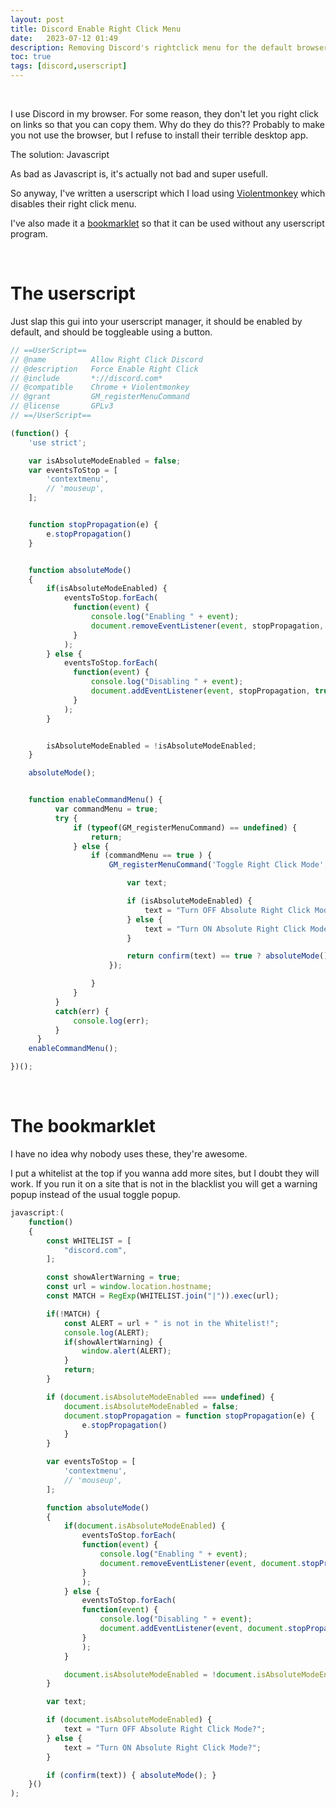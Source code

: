 ```yaml
---
layout: post
title: Discord Enable Right Click Menu
date:   2023-07-12 01:49
description: Removing Discord's rightclick menu for the default browser one
toc: true
tags: [discord,userscript]
---
```


<br>

I use Discord in my browser. For some reason, they don't let you right click on links so that you can copy them. Why do they do this?? Probably to make you not use the browser, but I refuse to install their terrible desktop app.

The solution: Javascript

As bad as Javascript is, it's actually not bad and super usefull.

So anyway, I've written a userscript which I load using [Violentmonkey](https://github.com/violentmonkey/violentmonkey) which disables their right click menu. 

I've also made it a [bookmarklet](https://en.wikipedia.org/wiki/Bookmarklet) so that it can be used without any userscript program.


<br>

# The userscript

Just slap this gui into your userscript manager, it should be enabled by default, and should be toggleable using a button.

```js
// ==UserScript==
// @name          Allow Right Click Discord
// @description   Force Enable Right Click
// @include       *://discord.com*
// @compatible    Chrome + Violentmonkey
// @grant         GM_registerMenuCommand
// @license       GPLv3
// ==/UserScript==

(function() {
    'use strict';

    var isAbsoluteModeEnabled = false;
    var eventsToStop = [
        'contextmenu',
        // 'mouseup',
    ];


    function stopPropagation(e) {
        e.stopPropagation()
    }


    function absoluteMode()
    {
        if(isAbsoluteModeEnabled) {
            eventsToStop.forEach(
              function(event) {
                  console.log("Enabling " + event);
                  document.removeEventListener(event, stopPropagation, true);
              }
            );
        } else {
            eventsToStop.forEach(
              function(event) {
                  console.log("Disabling " + event);
                  document.addEventListener(event, stopPropagation, true);
              }
            );
        }


        isAbsoluteModeEnabled = !isAbsoluteModeEnabled;
    }

    absoluteMode();


    function enableCommandMenu() {
          var commandMenu = true;
          try {
              if (typeof(GM_registerMenuCommand) == undefined) {
                  return;
              } else {
                  if (commandMenu == true ) {
                      GM_registerMenuCommand('Toggle Right Click Mode', function() {

                          var text;

                          if (isAbsoluteModeEnabled) {
                              text = "Turn OFF Absolute Right Click Mode?";
                          } else {
                              text = "Turn ON Absolute Right Click Mode?";
                          }

                          return confirm(text) == true ? absoluteMode() : null;
                      });

                  }
              }
          }
          catch(err) {
              console.log(err);
          }
      }
    enableCommandMenu();

})();
```

<br>

# The bookmarklet

I have no idea why nobody uses these, they're awesome.

I put a whitelist at the top if you wanna add more sites, but I doubt they will work. If you run it on a site that is not in the blacklist you will get a warning popup instead of the usual toggle popup.

```js
javascript:(
    function()
    {
        const WHITELIST = [
            "discord.com",
        ];

        const showAlertWarning = true;
        const url = window.location.hostname;
        const MATCH = RegExp(WHITELIST.join("|")).exec(url);

        if(!MATCH) {
            const ALERT = url + " is not in the Whitelist!";
            console.log(ALERT);
            if(showAlertWarning) {
                window.alert(ALERT);
            }
            return;
        }

        if (document.isAbsoluteModeEnabled === undefined) {
            document.isAbsoluteModeEnabled = false;
            document.stopPropagation = function stopPropagation(e) {
                e.stopPropagation()
            }
        }

        var eventsToStop = [
            'contextmenu',
            // 'mouseup',
        ];

        function absoluteMode()
        {
            if(document.isAbsoluteModeEnabled) {
                eventsToStop.forEach(
                function(event) {
                    console.log("Enabling " + event);
                    document.removeEventListener(event, document.stopPropagation, true);
                }
                );
            } else {
                eventsToStop.forEach(
                function(event) {
                    console.log("Disabling " + event);
                    document.addEventListener(event, document.stopPropagation, true);
                }
                );
            }

            document.isAbsoluteModeEnabled = !document.isAbsoluteModeEnabled;
        }

        var text;

        if (document.isAbsoluteModeEnabled) {
            text = "Turn OFF Absolute Right Click Mode?";
        } else {
            text = "Turn ON Absolute Right Click Mode?";
        }

        if (confirm(text)) { absoluteMode(); }
    }()
);
```